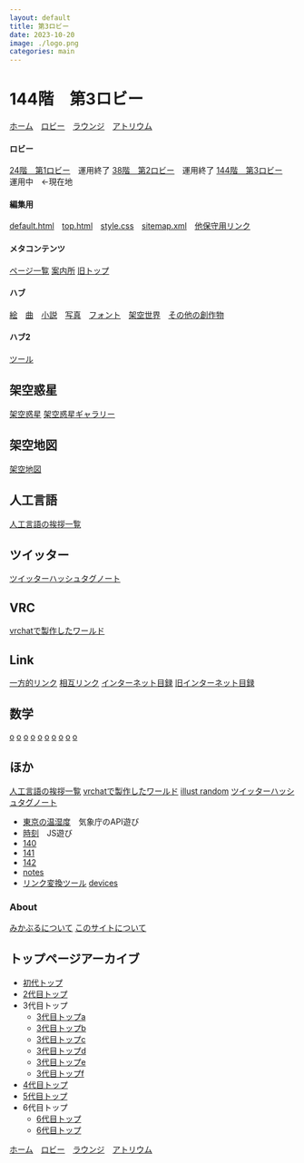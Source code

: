 ```yaml
---
layout: default
title: 第3ロビー
date: 2023-10-20
image: ./logo.png
categories: main
---
```

# 144階　第3ロビー
[ホーム](./index)　[ロビー](144)　[ラウンジ](159)　[アトリウム](160)
#### ロビー
[24階　第1ロビー](24)　運用終了
[38階　第2ロビー](38)　運用終了
[144階　第3ロビー](144)　運用中　<-現在地


#### 編集用
[default.html](./_layouts/default.html)　[top.html](./_layouts/top.html)　[style.css](./md/style.css)　[sitemap.xml](./sitemap.xml)　[他保守用リンク](151)

#### メタコンテンツ
[ページ一覧](1)
[案内所](144)
[旧トップ](100)

#### ハブ
[絵](129)　[曲](145)　[小説](146)　[写真](154)　[フォント](165)　[架空世界](166)　[その他の創作物](167)

#### ハブ2
[ツール](71)


## 架空惑星
[架空惑星](136)
[架空惑星ギャラリー](23)

## 架空地図
[架空地図](162)

## 人工言語
[人工言語の挨拶一覧](42)

## ツイッター
[ツイッターハッシュタグノート](133)

## VRC
[vrchatで製作したワールド](22)

## Link
[一方的リンク](142)
[相互リンク](135)
[インターネット目録](21)
[旧インターネット目録](131)

## 数学
[o](83)
[o](80)
[o](81)
[o](82)
[o](84)
[o](85)
[o](86)
[o](87)
[o](88)
[o](89)

## ほか
[人工言語の挨拶一覧](42)
[vrchatで製作したワールド](22)
[illust random](5)
[ツイッターハッシュタグノート](133)
- [東京の温湿度](29)　気象庁のAPI遊び
- [時刻](28)　JS遊び
- [140](140)
- [141](141)
- [142](142)
- [notes](notes)
- [リンク変換ツール](121)
[devices](169)

### About
[みかぶるについて](143)
[このサイトについて](37)

## トップページアーカイブ
- [初代トップ](27)
- [2代目トップ](100)
- 3代目トップ
  - [3代目トップa](104)
  - [3代目トップb](105)
  - [3代目トップc](107)
  - [3代目トップd](108)
  - [3代目トップe](109)
  - [3代目トップf](115)
- [4代目トップ](116) 
- [5代目トップ](106)
- 6代目トップ
  - [6代目トップ](126)
  - [6代目トップ](127)

[ホーム](./index.html)　[ロビー](144)　[ラウンジ](159)　[アトリウム](160)